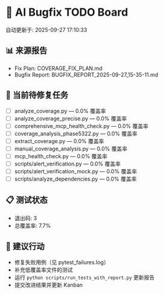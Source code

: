 # 🐞 AI Bugfix TODO Board

自动更新于: 2025-09-27 17:10:33

## 📊 来源报告
- Fix Plan: COVERAGE_FIX_PLAN.md
- Bugfix Report: BUGFIX_REPORT_2025-09-27_15-35-11.md

## 🚧 当前待修复任务

- [ ] analyze_coverage.py — 0.0% 覆盖率
- [ ] analyze_coverage_precise.py — 0.0% 覆盖率
- [ ] comprehensive_mcp_health_check.py — 0.0% 覆盖率
- [ ] coverage_analysis_phase5322.py — 0.0% 覆盖率
- [ ] extract_coverage.py — 0.0% 覆盖率
- [ ] manual_coverage_analysis.py — 0.0% 覆盖率
- [ ] mcp_health_check.py — 0.0% 覆盖率
- [ ] scripts/alert_verification.py — 0.0% 覆盖率
- [ ] scripts/alert_verification_mock.py — 0.0% 覆盖率
- [ ] scripts/analyze_dependencies.py — 0.0% 覆盖率

## 📋 测试状态
- 退出码: 3
- 总覆盖率: 7.7%

## 🔧 建议行动
- 修复失败用例（见 pytest_failures.log）
- 补充低覆盖率文件的测试
- 运行 `python scripts/run_tests_with_report.py` 更新报告
- 提交改进结果并更新 Kanban
